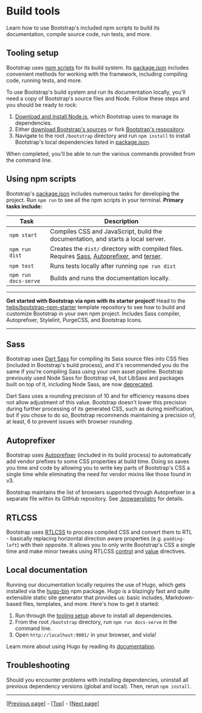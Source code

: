 # Build tools

Learn how to use Bootstrap's included npm scripts to build its documentation, compile source code, run tests, and more.

## Tooling setup

Bootstrap uses [npm scripts](https://docs.npmjs.com/cli/v7/using-npm/scripts) for its build system. Its [package.json](https://github.com/twbs/bootstrap/blob/v5.0.0-beta3/package.json) includes convenient methods for working with the framework, including compiling code, running tests, and more.

To use Bootstrap's build system and run its documentation locally, you'll need a copy of Bootstrap's source files and Node. Follow these steps and you should be ready to rock:

1. [Download and install Node.js](https://nodejs.org/en/download/), which Bootstrap uses to manage its dependencies.
2. Either [download Bootstrap's sources](https://codeload.github.com/twbs/bootstrap/zip/v5.0.0-beta3) or fork [Bootstrap's respository](https://github.com/twbs/bootstrap).
3.  Navigate to the root `/bootstrap` directory and run `npm install` to install Bootstrap's local dependencies listed in [package.json](https://github.com/twbs/bootstrap/blob/v5.0.0-beta3/package.json).

When completed, you'll be able to run the various commands provided from the command line.

## Using npm scripts

Bootstrap's [package.json](https://github.com/twbs/bootstrap/blob/v5.0.0-beta3/package.json) includes numerous tasks for developing the project. Run `npm run` to see all the npm scripts in your terminal. **Primary tasks include:**

| Task | Description |
| --- | --- |
| `npm start` | Compiles CSS and JavaScript, build the documentation, and starts a local server. |
| `npm run dist` | Creates the `dist/` directory with compiled files. Requires [Sass](https://sass-lang.com/), [Autoprefixer](https://github.com/postcss/autoprefixer), and [terser](https://github.com/terser/terser). |
| `npm test` | Runs tests locally after running `npm run dist` |
| `npm run docs-serve` | Builds and runs the documentation locally. |

<hr>

**Get started with Bootstrap via npm with its starter project!** Head to the [twbs/bootstrap-npm-starter](https://github.com/twbs/bootstrap-npm-starter) template repository to see how to build and customize Bootstrap in your own npm project. Includes Sass compiler, Autoprefixer, Stylelint, PurgeCSS, and Bootstrap Icons.

<hr>

## Sass

Bootstrap uses [Dart Sass](https://sass-lang.com/dart-sass) for compiling its Sass source files into CSS files (included in Bootstrap's build process), and it's recommended you do the same if you're compiling Sass using your own asset pipeline. Bootstrap previously used Node Sass for Bootstrap v4, but LibSass and packages built on top of it, including Node Sass, are now [deprecated](https://sass-lang.com/blog/libsass-is-deprecated).

Dart Sass uses a rounding precision of 10 and for efficiency reasons does not allow adjustment of this value. Bootstrap doesn't lower this precision during further processing of its generated CSS, such as during minification, but if you chose to do so, Bootstrap recommends maintaining a precision of, at least, 6 to prevent issues with browser rounding.

## Autoprefixer

Bootstrap uses [Autoprefixer](https://github.com/postcss/autoprefixer) (included in its build process) to automatically add vendor prefixes to some CSS properties at build time. Doing so saves you time and code by allowing you to write key parts of Bootstrap's CSS a single time while eliminating the need for vendor mixins like those found in v3.

Bootstrap maintains the list of browsers supported through Autoprefixer in a separate file within its GitHub repository. See [.browserslistrc](https://github.com/twbs/bootstrap/blob/v5.0.0-beta3/.browserslistrc) for details.

## RTLCSS

Bootstrap uses [RTLCSS](https://rtlcss.com/) to process compiled CSS and convert them to RTL - basically replacing horizontal direction aware properties (e.g. `padding-left`) with their opposite. It allows you to only write Bootstrap's CSS a single time and make minor tweaks using RTLCSS [control](https://rtlcss.com/learn/usage-guide/control-directives/) and [value](https://rtlcss.com/learn/usage-guide/value-directives/) directives.

## Local documentation 

Running our documentation locally requires the use of Hugo, which gets installed via the [hugo-bin](https://www.npmjs.com/package/hugo-bin) npm package. Hugo is a blazingly fast and quite extensible static site generator that provides us: basic includes, Markdown-based files, templates, and more. Here's how to get it started:

1. Run through the [tooling setup](https://github.com/AndrewSRea/My_Learning_Port/tree/main/Bootstrap/Getting_Started/Build_Tools#tooling-setup) above to install all dependencies.
2. From the root `/bootstrap` directory, run `npm run docs-serve` in the command line.
3. Open `http://localhost:9001/` in your browser, and viola!

Learn more about using Hugo by reading its [documentation](https://gohugo.io/documentation/).

## Troubleshooting

Should you encounter problems with installing dependencies, uninstall all previous dependency versions (global and local). Then, rerun `npm install`.

<hr>

[[Previous page]](https://github.com/AndrewSRea/My_Learning_Port/tree/main/Bootstrap/Getting_Started/JavaScript#javascript) - [[Top]](https://github.com/AndrewSRea/My_Learning_Port/tree/main/Bootstrap/Getting_Started/Build_Tools#build-tools) - [[Next page]](https://github.com/AndrewSRea/My_Learning_Port/tree/main/Bootstrap/Getting_Started/Webpack#webpack-and-bundlers)